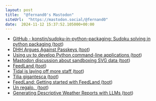 ```yaml
---
layout: post
title:  "@fernand0's Mastodon"
siteUrl:  "https://mastodon.social/@fernand0"
date:  2024-11-12 15:37:52.105000+00:00
---
```

*  [GitHub - konstin/sudoku-in-python-packaging: Sudoku solving in python packaging ](https://github.com/konstin/sudoku-in-python-packagin) ([toot](https://mastodon.social/@fernand0/113470725954208137))
*  [DHH Argues Against Passkeys ](https://daringfireball.net/linked/2024/10/17/dhh-argues-against-passkey) ([toot](https://mastodon.social/@fernand0/113469948516543503))
*  [Using uv to develop Python command-line applications ](https://til.simonwillison.net/python/uv-cli-app) ([toot](https://mastodon.social/@fernand0/113469825483418363))
*  [Mastodon discussion about sandboxing SVG data ](https://simonwillison.net/2024/Oct/26/svg-sandbox/#atom-everythin) ([toot](https://mastodon.social/@fernand0/113469536492891847))
*  [FeedLand ](https://feedland.org/?river=tru) ([toot](https://mastodon.social/@fernand0/113469284819013553))
*  [Tidal is laying off more staff ](https://www.theverge.com/2024/10/31/24284801/tidal-jack-dorsey-layoffs-repor) ([toot](https://mastodon.social/@fernand0/113468371435923149))
*  [Tilia gigantesca ](https://www.flickr.com/photos/fernand0/54123029398) ([toot](https://mastodon.social/@fernand0/113467664366270114))
*  [FeedLand: Getting started with FeedLand ](https://docs.feedland.com/gettingstarted.m) ([toot](https://mastodon.social/@fernand0/113467562844932338))
*  [Un regalo.  ](https://avecesunafoto.wordpress.com/2024/11/11/un-regalo-2) ([toot](https://mastodon.social/@fernand0/113465736464959981))
*  [Generating Descriptive Weather Reports with LLMs ](https://www.dbreunig.com/2024/10/29/generating-descriptive-weather-forecasts-with-llms.htm) ([toot](https://mastodon.social/@fernand0/113465632870142290))
